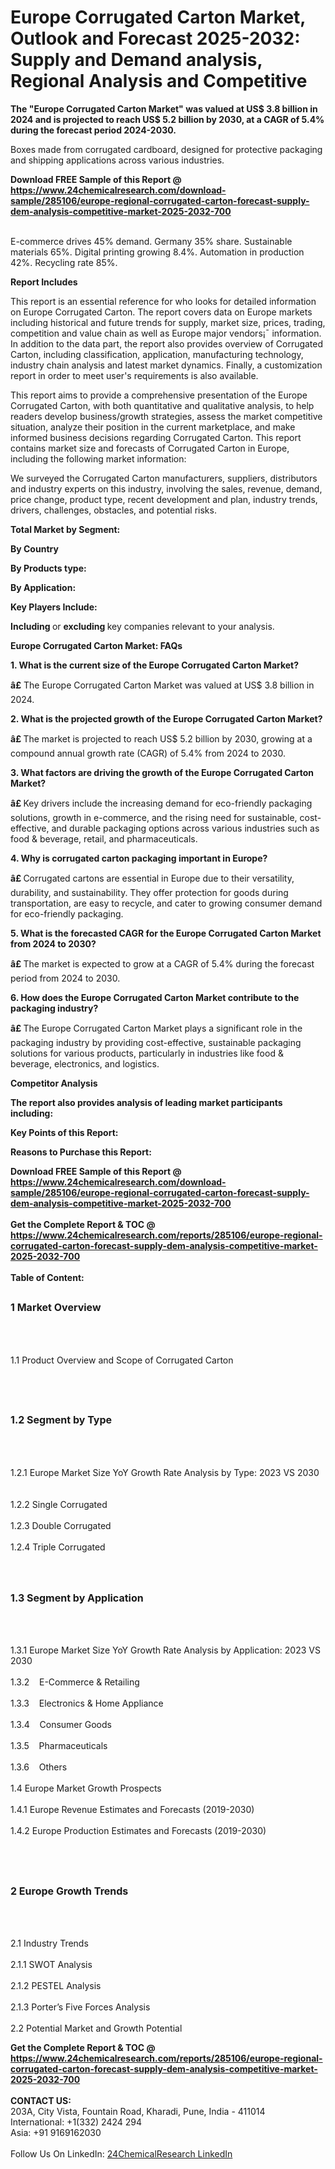 <h1>Europe Corrugated Carton Market, Outlook and Forecast 2025-2032: Supply and Demand analysis, Regional Analysis and Competitive</h1><p><strong>The "Europe Corrugated Carton Market" was valued at US$ 3.8 billion in 2024 and is projected to reach US$ 5.2 billion by 2030, at a CAGR of 5.4% during the forecast period 2024-2030.</strong></p><p>
</p><p>Boxes made from corrugated cardboard, designed for protective packaging and shipping applications across various industries.</p><div><b>Download FREE Sample of this Report @ 
            <a href="https://www.24chemicalresearch.com/download-sample/285106/europe-regional-corrugated-carton-forecast-supply-dem-analysis-competitive-market-2025-2032-700">
            https://www.24chemicalresearch.com/download-sample/285106/europe-regional-corrugated-carton-forecast-supply-dem-analysis-competitive-market-2025-2032-700</a></b></div><br><p>
E-commerce drives 45% demand. Germany 35% share. Sustainable materials 65%. Digital printing growing 8.4%. Automation in production 42%. Recycling rate 85%.</p><p>
</p><p><strong>Report Includes</strong></p><p>
</p><p>This report is an essential reference for who looks for detailed information on Europe Corrugated Carton. The report covers data on Europe markets including historical and future trends for supply, market size, prices, trading, competition and value chain as well as Europe major vendors¡¯ information. In addition to the data part, the report also provides overview of Corrugated Carton, including classification, application, manufacturing technology, industry chain analysis and latest market dynamics. Finally, a customization report in order to meet user's requirements is also available.</p><p>
</p><p>This report aims to provide a comprehensive presentation of the Europe Corrugated Carton, with both quantitative and qualitative analysis, to help readers develop business/growth strategies, assess the market competitive situation, analyze their position in the current marketplace, and make informed business decisions regarding Corrugated Carton. This report contains market size and forecasts of Corrugated Carton in Europe, including the following market information:</p><p>
We surveyed the Corrugated Carton manufacturers, suppliers, distributors and industry experts on this industry, involving the sales, revenue, demand, price change, product type, recent development and plan, industry trends, drivers, challenges, obstacles, and potential risks.</p><p>
</p><p><strong>Total Market by Segment:</strong></p><p>
<strong>By Country</strong></p><p>
</p><p>
<strong>By Products type:</strong></p><p>
</p><p>
<strong>By Application:</strong></p><p>
</p><p>
<strong>Key Players Include:</strong></p><p>
</p><p>
</p><p><strong>Including </strong>or <strong>excluding </strong>key companies relevant to your analysis.</p><p>
<strong>Europe Corrugated Carton Market: FAQs</strong></p><p>
<strong>1. What is the current size of the Europe Corrugated Carton Market?</strong></p><p>
</p><p><strong>â£</strong> The Europe Corrugated Carton Market was valued at US$ 3.8 billion in 2024.</p><p>
<strong>2. What is the projected growth of the Europe Corrugated Carton Market?</strong></p><p>
</p><p><strong>â£ </strong>The market is projected to reach US$ 5.2 billion by 2030, growing at a compound annual growth rate (CAGR) of 5.4% from 2024 to 2030.</p><p>
<strong>3. What factors are driving the growth of the Europe Corrugated Carton Market?</strong></p><p>
</p><p><strong>â£ </strong>Key drivers include the increasing demand for eco-friendly packaging solutions, growth in e-commerce, and the rising need for sustainable, cost-effective, and durable packaging options across various industries such as food &amp; beverage, retail, and pharmaceuticals.</p><p>
<strong>4. Why is corrugated carton packaging important in Europe?</strong></p><p>
</p><p><strong>â£ </strong>Corrugated cartons are essential in Europe due to their versatility, durability, and sustainability. They offer protection for goods during transportation, are easy to recycle, and cater to growing consumer demand for eco-friendly packaging.</p><p>
<strong>5. What is the forecasted CAGR for the Europe Corrugated Carton Market from 2024 to 2030?</strong></p><p>
</p><p><strong>â£ </strong>The market is expected to grow at a CAGR of 5.4% during the forecast period from 2024 to 2030.</p><p>
<strong>6. How does the Europe Corrugated Carton Market contribute to the packaging industry?</strong></p><p>
</p><p><strong>â£ </strong>The Europe Corrugated Carton Market plays a significant role in the packaging industry by providing cost-effective, sustainable packaging solutions for various products, particularly in industries like food &amp; beverage, electronics, and logistics.</p><p>
<strong>Competitor Analysis</strong></p><p>
</p><p><strong>The report also provides analysis of leading market participants including:</strong></p><p>
</p><p>
</p><p><strong>Key Points of this Report:</strong></p><p>
</p><p>
</p><p><strong>Reasons to Purchase this Report:</strong></p><p>
</p><div><b>Download FREE Sample of this Report @ 
            <a href="https://www.24chemicalresearch.com/download-sample/285106/europe-regional-corrugated-carton-forecast-supply-dem-analysis-competitive-market-2025-2032-700">
            https://www.24chemicalresearch.com/download-sample/285106/europe-regional-corrugated-carton-forecast-supply-dem-analysis-competitive-market-2025-2032-700</a></b></div><br><div><b>Get the Complete Report & TOC @ 
            <a href="https://www.24chemicalresearch.com/reports/285106/europe-regional-corrugated-carton-forecast-supply-dem-analysis-competitive-market-2025-2032-700">
            https://www.24chemicalresearch.com/reports/285106/europe-regional-corrugated-carton-forecast-supply-dem-analysis-competitive-market-2025-2032-700</a></b></div><br>
            <b>Table of Content:</b><p><h2><span style="font-size:16px"><strong>1 Market Overview&nbsp;&nbsp; &nbsp;</strong></span></h2><br />
<br />
<p>1.1 Product Overview and Scope of Corrugated Carton&nbsp;</p><br />
<br />
<h2><strong><span style="font-size:16px">1.2 Segment by Type&nbsp;&nbsp; &nbsp;</span></strong></h2><br />
<br />
<p>1.2.1 Europe Market Size YoY Growth Rate Analysis by Type: 2023 VS 2030&nbsp;&nbsp; &nbsp;<br /><br />
1.2.2 Single Corrugated&nbsp;&nbsp; &nbsp;<br /><br />
1.2.3 Double Corrugated<br /><br />
1.2.4 Triple Corrugated<br /><br />
<br />
<h2><span style="font-size:16px"><strong>1.3 Segment by Application&nbsp;&nbsp;</strong></span></h2><br />
<br />
<p>1.3.1 Europe Market Size YoY Growth Rate Analysis by Application: 2023 VS 2030&nbsp;&nbsp; &nbsp;<br /><br />
1.3.2&nbsp;&nbsp; &nbsp;E-Commerce & Retailing<br /><br />
1.3.3&nbsp;&nbsp; &nbsp;Electronics & Home Appliance<br /><br />
1.3.4&nbsp;&nbsp; &nbsp;Consumer Goods<br /><br />
1.3.5&nbsp;&nbsp; &nbsp;Pharmaceuticals<br /><br />
1.3.6&nbsp;&nbsp; &nbsp;Others<br /><br />
1.4 Europe Market Growth Prospects&nbsp;&nbsp; &nbsp;<br /><br />
1.4.1 Europe Revenue Estimates and Forecasts (2019-2030)&nbsp;&nbsp; &nbsp;<br /><br />
1.4.2 Europe Production Estimates and Forecasts (2019-2030)&nbsp;&nbsp;</p><br />
<br />
<h2><span style="font-size:16px"><strong>2 Europe Growth Trends&nbsp;&nbsp; &nbsp;</strong></span></h2><br />
<br />
<p>2.1 Industry Trends&nbsp;&nbsp; &nbsp;<br /><br />
2.1.1 SWOT Analysis&nbsp;&nbsp; &nbsp;<br /><br />
2.1.2 PESTEL Analysis&nbsp;&nbsp; &nbsp;<br /><br />
2.1.3 Porter&rsquo;s Five Forces Analysis&nbsp;&nbsp; &nbsp;<br /><br />
2.2 Potential Market and Growth Potential </p><div><b>Get the Complete Report & TOC @ 
            <a href="https://www.24chemicalresearch.com/reports/285106/europe-regional-corrugated-carton-forecast-supply-dem-analysis-competitive-market-2025-2032-700">
            https://www.24chemicalresearch.com/reports/285106/europe-regional-corrugated-carton-forecast-supply-dem-analysis-competitive-market-2025-2032-700</a></b></div><br><b>CONTACT US:</b><br>
            203A, City Vista, Fountain Road, Kharadi, Pune, India - 411014<br>
            International: +1(332) 2424 294<br>
            Asia: +91 9169162030 <br><br>
            Follow Us On LinkedIn: <a href="https://www.linkedin.com/company/24chemicalresearch/">24ChemicalResearch LinkedIn</a>
